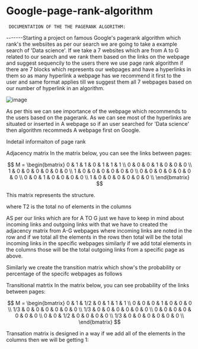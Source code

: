 # Google-page-rank-algorithm
     DOCUMENTATION OF THE THE PAGERANK ALGORITHM: 

-------Starting a project on famous Google's pagerank algorithm which rank's the websiites as per our search we are going to take a example search of 'Data science'.
If we take a 7 websites which are from A to G related to our search and we rank them based on the links on the webpage and suggest sequencily to the users there we use page rank algorithm if there are 7 blocks
which represents our webpages and have a hyperlinks in them so as  many hyperlink a webpage has we recommend it first to the user and same format applies till we suggest them all 7 webpages based on our number of hyperlink in an algorithm.

![image](https://github.com/user-attachments/assets/7ddce9f5-127f-4581-9b08-b75c6e6121ff)

As per this we can see importance of the webpage which recommends to the users based on the pagerank. As we can see most of the hyperlinks are situated or inserted in A webpage so if an user searched for 'Data science' then algorithm recommeds A webpage first on Google.

Indetail informaiton of page rank


Adjacency matrix
In the matrix below, you can see the links between pages:

$$
M = \begin{bmatrix}
   0 & 1 & 1 & 0 & 1 & 1 & 1 \\
   0 & 0 & 0 & 1 & 0 & 0 & 0 \\
   1 & 0 & 0 & 0 & 0 & 0 & 0 \\
   1 & 0 & 0 & 0 & 0 & 0 & 0 \\
   0 & 0 & 0 & 0 & 0 & 0 & 0 \\
   0 & 0 & 1 & 0 & 0 & 0 & 0 \\
   1 & 0 & 0 & 0 & 0 & 0 & 0 \\
\end{bmatrix}
$$

This matrix represents the structure.

where T2 is the total no of elements in the columns
 
AS per our links which are for A TO G just we have to keep in mind about incoming links and outgoing links with that we have to created the adjacency matrix from A-G webpages  where incoming links are noted in
the row and if we total all the elements in the rows then total will be the total incoming links in the specific webpages similarly if we add total elements in the  columns those will be the  total outgoing links
from a specific page as above. 

Similarly we create the transition matrix which show's the probability or percentage of the specifc webpages as follows

Transitional matrtix
In the matrix below, you can see probability of the links between pages:

$$
M = \begin{bmatrix}  
  0   &  1 & 1/2 & 0 & 1 & 1 & 1 \\                    
  0   &  0 &  0  & 1 & 0 & 0 & 0 \\
  1/3 &  0 &  0  & 0 & 0 & 0 & 0 \\
  1/3 &  0 &  0  & 0 & 0 & 0 & 0 \\
  0   &  0 &  0  & 0 & 0 & 0 & 0 \\
  0   &  0 & 1/2 & 0 & 0 & 0 & 0 \\
  1/3 &  0 &  0  & 0 & 0 & 0 & 0 \\
\end{bmatrix}
$$

Transation matrix is designed in a way if we add all of the elements in the columns then we will be getting 1:

